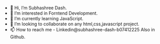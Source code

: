 - 👋 Hi, I’m Subhashree Dash.
- 👀 I’m interested in Forntend Development.
- 🌱 I’m currently learning JavaScript.
- 💞️ I’m looking to collaborate on any html,css,javascript project.
- 📫 How to reach me - Linkedin@subhashree-dash-b07412225 Also in Github.

<!---
subhashree030/subhashree030 is a ✨ special ✨ repository because its `README.md` (this file) appears on your GitHub profile.
You can click the Preview link to take a look at your changes.
--->
